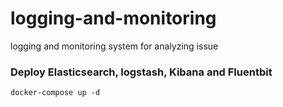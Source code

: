 # logging-and-monitoring
logging and monitoring system for analyzing issue

### Deploy Elasticsearch, logstash, Kibana and Fluentbit
```
docker-compose up -d
```
